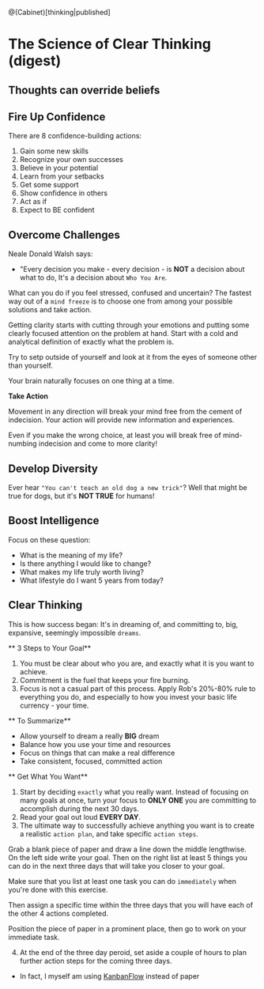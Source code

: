 @(Cabinet)[thinking|published]

# The Science of Clear Thinking (digest)

## Thoughts can override beliefs

## Fire Up Confidence

There are 8 confidence-building actions:

1.  Gain some new skills
2.  Recognize your own successes
3.  Believe in your potential
4.  Learn from your setbacks
5.  Get some support
6.  Show confidence in others
7.  Act as if
8.  Expect to BE confident

## Overcome Challenges

Neale Donald Walsh says:

*   "Every decision you make - every decision - is **NOT** a decision about what to do, It's a decision about `Who You Are`. 

What can you do if you feel stressed, confused and uncertain? The fastest way out of a `mind freeze` is to choose one from among your possible solutions and take action. 

Getting clarity starts with cutting through your emotions and putting some clearly focused attention on the problem at hand. Start with a cold and analytical definition of exactly what the problem is.  

Try to setp outside of yourself and look at it from the eyes of someone other than yourself.  

Your brain naturally focuses on one thing at a time. 

**Take Action**

Movement in any direction will break your mind free from the cement of indecision. Your action will provide new information and experiences. 

Even if you make the wrong choice, at least you will break free of mind-numbing indecision and come to more clarity!

## Develop Diversity

Ever hear `"You can't teach an old dog a new trick"`? Well that might be true for dogs, but it's **NOT TRUE** for humans!  

## Boost Intelligence

Focus on these question:

*   What is the meaning of my life?
*   Is there anything I would like to change?
*   What makes my life truly worth living?
*   What lifestyle do I want 5 years from today?

## Clear Thinking

This is how success began: It's in dreaming of, and committing to, big, expansive, seemingly impossible `dreams`.

** 3 Steps to Your Goal**

1.  You must be clear about who you are, and exactly what it is you want to achieve. 
2.  Commitment is the fuel that keeps your fire burning. 
3.  Focus is not a casual part of this process. Apply Rob's 20%-80% rule to everything you do, and especially to how you invest your basic life currency - your time. 

** To Summarize**

*   Allow yourself to dream a really **BIG** dream
*   Balance how you use your time and resources
*   Focus on things that can make a real difference
*   Take consistent, focused, committed action

** Get What You Want**

1.  Start by deciding `exactly` what you really want. Instead of focusing on many goals at once, turn your focus to **ONLY ONE** you are committing to accomplish during the next 30 days. 
2.  Read your goal out loud **EVERY DAY**. 
3.  The ultimate way to successfully achieve anything you want is to create a realistic `action plan`, and take specific `action steps`.   

Grab a blank piece of paper and draw a line down the middle lengthwise. On the left side write your goal. Then on the right list at least 5 things you can do in the next three days that will take you closer to your goal.  

Make sure that you list at least one task you can do `immediately` when you're done with this exercise.  

Then assign a specific time within the three days that you will have each of the other 4 actions completed.  

Position the piece of paper in a prominent place, then go to work on your immediate task.

4. At the end of the three day peroid, set aside a couple of hours to plan further action steps for the coming three days.

*   In fact, I myself am using [KanbanFlow](https://kanbanflow.com/) instead of paper